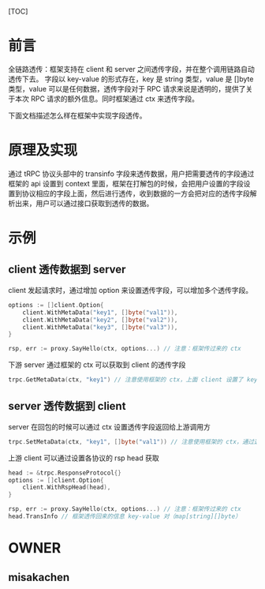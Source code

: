 [TOC]

# 前言
全链路透传：框架支持在 client 和 server 之间透传字段，并在整个调用链路自动透传下去。
字段以 key-value 的形式存在，key 是 string 类型，value 是 []byte 类型，value 可以是任何数据，透传字段对于 RPC 请求来说是透明的，提供了关于本次 RPC 请求的额外信息。同时框架通过 ctx 来透传字段。

下面文档描述怎么样在框架中实现字段透传。

# 原理及实现
通过 tRPC 协议头部中的 transinfo 字段来透传数据，用户把需要透传的字段通过框架的 api 设置到 context 里面，框架在打解包的时候，会把用户设置的字段设置到协议相应的字段上面，然后进行透传，收到数据的一方会把对应的透传字段解析出来，用户可以通过接口获取到透传的数据。

# 示例
##  client 透传数据到 server
client 发起请求时，通过增加 option 来设置透传字段，可以增加多个透传字段。

```go
options := []client.Option{
	client.WithMetaData("key1", []byte("val1")),
	client.WithMetaData("key2", []byte("val2")),
	client.WithMetaData("key3", []byte("val3")),
}

rsp, err := proxy.SayHello(ctx, options...) // 注意：框架传过来的 ctx
```

下游 server 通过框架的 ctx 可以获取到 client 的透传字段

```go
trpc.GetMetaData(ctx, "key1") // 注意使用框架的 ctx，上面 client 设置了 key1  的值为 val1，这里将会得到 val1 的返回值，如果 client 没有设置对应的值，则返回空数据。
```

## server 透传数据到 client
server 在回包的时候可以通过 ctx 设置透传字段返回给上游调用方

```go
trpc.SetMetaData(ctx, "key1", []byte("val1")) // 注意使用框架的 ctx，通过这个 api 设置了透传字段 key1 的值为 []byte("val1") 
```

上游 client 可以通过设置各协议的 rsp head 获取

```go
head := &trpc.ResponseProtocol{}
options := []client.Option{
	client.WithRspHead(head),
}

rsp, err := proxy.SayHello(ctx, options...) // 注意：框架传过来的 ctx
head.TransInfo // 框架透传回来的信息 key-value 对（map[string][]byte）
```

# OWNER 
## misakachen
